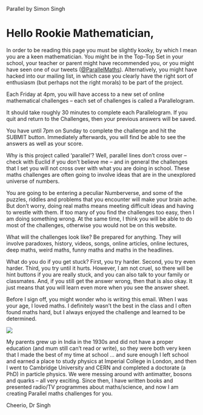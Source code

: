 Parallel by Simon Singh

# Hello Rookie Mathematician,

In order to be reading this page you must be slightly kooky, by which I mean you are a keen mathematician. You might be in the Top-Top Set in your school, your teacher or parent might have recommended you, or you might have seen one of our tweets ([@ParallelMaths](https://twitter.com/ParallelMaths)). Alternatively, you might have hacked into our mailing list, in which case you clearly have the right sort of enthusiasm (but perhaps not the right morals) to be part of the project.

Each Friday at 4pm, you will have access to a new set of online mathematical challenges – each set of challenges is called a Parallelogram.

It should take roughly 30 minutes to complete each Parallelogram. If you quit and return to the Challenges, then your previous answers will be saved.

You have until 7pm on Sunday to complete the challenge and hit the SUBMIT button. Immediately afterwards, you will find be able to see the answers as well as your score.

Why is this project called ‘parallel’? Well, parallel lines don’t cross over – check with Euclid if you don’t believe me – and in general the challenges that I set you will not cross over with what you are doing in school. These maths challenges are often going to involve ideas that are in the unexplored universe of numbers.

You are going to be entering a peculiar Numberverse, and some of the puzzles, riddles and problems that you encounter will make your brain ache. But don’t worry, doing real maths means meeting difficult ideas and having to wrestle with them. If too many of you find the challenges too easy, then I am doing something wrong. At the same time, I think you will be able to do most of the challenges, otherwise you would not be on this website.

What will the challenges look like? Be prepared for anything. They will involve paradoxes, history, videos, songs, online articles, online lectures, deep maths, weird maths, funny maths and maths in the headlines.

What do you do if you get stuck? First, you try harder. Second, you try even harder. Third, you try until it hurts. However, I am not cruel, so there will be hint buttons if you are really stuck, and you can also talk to your family or classmates. And, if you still get the answer wrong, then that is also okay. It just means that you will learn even more when you see the answer sheet.

Before I sign off, you might wonder who is writing this email. When I was your age, I loved maths. I definitely wasn’t the best in the class and I often found maths hard, but I always enjoyed the challenge and learned to be determined.

 ![](../_resources/235bf22e0fa35336f9424ed7c8609d16.png)

My parents grew up in India in the 1930s and did not have a proper education (and mum still can’t read or write), so they were both very keen that I made the best of my time at school … and sure enough I left school and earned a place to study physics at Imperial College in London, and then I went to Cambridge University and CERN and completed a doctorate (a PhD) in particle physics. We were messing around with antimatter, bosons and quarks – all very exciting. Since then, I have written books and presented radio/TV programmes about maths/science, and now I am creating Parallel maths challenges for you.

Cheerio,
Dr Singh